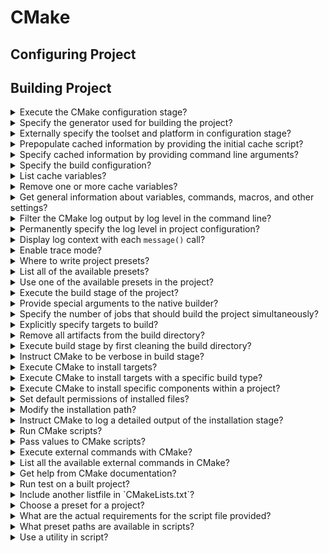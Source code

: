 # CMake

## Configuring Project

## Building Project

<details>
<summary>Execute the CMake configuration stage?</summary>

> ```sh
> cmake -S ./project -B ./build
> ``````

> Origins:
> - Modern CMake for C++ - Chapter 1

> References:
---
</details>

<details>
<summary>Specify the generator used for building the project?</summary>

> Selecting and configuring a generator decides which build tool from our
> system will be used for building. This can be overridden by the
> `CMAKE_GENERATOR` environment variable or by specifying the generator
> directly on the command line.
>
> ```sh
> cmake -G <generator-name> <path-to-source>
> ``````

> Origins:
> - Modern CMake for C++ - Chapter 1

> References:
---
</details>

<details>
<summary>Externally specify the toolset and platform in configuration stage?</summary>

> Some generators (such as Visual Studio) support a more in-depth specification
> of a toolset (compiler) and platform (compiler or SDK). Additionally, these
> have respective environment variables that override the default values:
> `CMAKE_GENERATOR_TOOLSET` and `CMAKE_GENERATOR_PLATFORM`.
>
> ```sh
> cmake -G <generator-name> -T <toolset-spec> -A <platform-name> <path-to-source>
> ``````

> Origins:
> - Modern CMake for C++ - Chapter 1

> References:
---
</details>

<details>
<summary>Prepopulate cached information by providing the initial cache script?</summary>

> We can provide a path to the CMake script, which (only) contains a list of
> `set()` commands to specify variables that will be used to initialize an
> empty build tree.
>
> ```sh
> cmake -C <initial-cache-script> <path-to-source>
> ``````

> Origins:
> - Modern CMake for C++ - Chapter 1

> References:
---
</details>

<details>
<summary>Specify cached information by providing command line arguments?</summary>

> The initialization and modification of existing cache variables can be done
> in command line, as follows:
>
> ```sh
> cmake -D <var>[:<type>]=<value> <path-to-source>
> ``````
>
> The `:<type>` section is optional (it is used by GUIs); you can use `BOOL`,
> `FILEPATH`, `PATH`, `STRING`, or `INTERNAL`.
>
> If you omit the type, it will be set to the type of an already existing
> variable; otherwise, it will be set to `UNINITIALIZED`.

> Origins:
> - Modern CMake for C++ - Chapter 1

> References:
---
</details>

<details>
<summary>Specify the build configuration?</summary>

> For single-configuration generators (such as Make and Ninja), you'll need to
> specify it during the configuration phase with the `CMAKE_BUILD_TYPE`
> variable and generate a separate build tree for each type of config:
>
> * `Debug`
> * `Release`
> * `MinSizeRel`
> * `RelWithDebInfo`
>
> ```sh
> cmake -S . -B build -D CMAKE_BUILD_TYPE=Release
> ``````
>
> Custom variables that are added manually with the `-D` option won't be
> visible in cache variables list unless you specify one of the supported
> types.

> Origins:
> - Modern CMake for C++ - Chapter 1

> References:
---
</details>

<details>
<summary>List cache variables?</summary>

> ```sh
> cmake -L[A][H] <path-to-source>
> ``````
>
> Such a list will contain cache variables that aren't marked as `ADVANCED`. We
> can change that by adding the `A` modifier.
>
> To print help messages with variables, add the `H` modifier.
>
> Custom variables that are added manually with the `-D` option won't be
> visible unless you specify one of the supported types.

> Origins:
> - Modern CMake for C++ - Chapter 1

> References:
---
</details>

<details>
<summary>Remove one or more cache variables?</summary>

> ```sh
> cmake -U <globbing_expr> <path-to-source>
> ``````
>
> Here, the globbing expression supports the `*` wildcard and any `?` character
> symbols. Both of the `-U` and `-D` options can be repeated multiple times.

> Origins:
> - Modern CMake for C++ - Chapter 1

> References:
---
</details>

<details>
<summary>Get general information about variables, commands, macros, and other settings?</summary>

> ```sh
cmake --system-information [file]
> ``````
>
> The optional file argument allows you to store the output in a file.
>
> Running it in the build tree directory will print additional information
> about the cache variables and build messages from the log files.

> Origins:
> - Modern CMake for C++ - Chapter 1

> References:
---
</details>

<details>
<summary>Filter the CMake log output by log level in the command line?</summary>

> By default, the log level is `STATUS`.
>
> ```sh
> cmake --log-level=<level>
> ``````
>
> Here, level can be any of the following:
>
> * `ERROR`
> * `WARNING`
> * `NOTICE`
> * `STATUS`
> * `VERBOSE`
> * `DEBUG`
> * `TRACE`

> Origins:
> - Modern CMake for C++ - Chapter 1

> References:
---
</details>

<details>
<summary>Permanently specify the log level in project configuration?</summary>

> You can specify this setting permanently in the `CMAKE_MESSAGE_LOG_LEVEL`
> cache variable.

> Origins:
> - Modern CMake for C++ - Chapter 1

> References:
---
</details>

<details>
<summary>Display log context with each <code>message()</code> call?</summary>

> To debug very complex projects, the `CMAKE_MESSAGE_CONTEXT` variable can be
> used like a stack. Whenever your code enters a specific context, you can add
> a descriptive name to the stack and remove it when leaving. By doing this,
> our messages will be decorated with the current `CMAKE_MESSAGE_CONTEXT`
> variable like so:
>
> ```
> [some.context.example] Debug message
> ``````
>
> The option to enable this kind of log output is as follows:
>
> ```sh
> cmake --log-context <path-to-source>
> ``````

> Origins:
> - Modern CMake for C++ - Chapter 1

> References:
---
</details>

<details>
<summary>Enable trace mode?</summary>

> If all logging options fail there is always trace mode.
>
> Trace mode will print every command with the filename and exact line number
> it is called from alongside its arguments.
>
> ```sh
> cmake --trace
> ``````

> Origins:
> - Modern CMake for C++ - Chapter 1

> References:
---
</details>

<details>
<summary>Where to write project presets?</summary>

> Developers can simplify how users interact with their projects and provide a
> `CMakePresets.json` file that specifies some defaults.

> Origins:
> - Modern CMake for C++ - Chapter 1

> References:
---
</details>

<details>
<summary>List all of the available presets?</summary>

> ```sh
> cmake --list-presets
> ``````

> Origins:
> - Modern CMake for C++ - Chapter 1

> References:
---
</details>

<details>
<summary>Use one of the available presets in the project?</summary>

> ```sh
> cmake --preset=<preset>
> ``````
>
> These values override the system defaults and the environment. However, at
> the same time, they can be overridden with any arguments that are explicitly
> passed on the command line.

> Origins:
> - Modern CMake for C++ - Chapter 1

> References:
---
</details>

<details>
<summary>Execute the build stage of the project?</summary>

> ```sh
> cmake --build <dir> [<options>] [-- <build-tool-options>]
> ``````

> Origins:
> - Modern CMake for C++ - Chapter 1

> References:
---
</details>

<details>
<summary>Provide special arguments to the native builder?</summary>

> CMake allows you to specify key build parameters that work for every builder.
> If you need to provide special arguments to your chosen, native builder, pass
> them at the end of the command after the `--` token.
>
> ```sh
> cmake --build <dir> -- <build-tool-options>
> ``````

> Origins:
> - Modern CMake for C++ - Chapter 1

> References:
---
</details>

<details>
<summary>Specify the number of jobs that should build the project simultaneously?</summary>

> Builders know the structure of project dependencies, so they can
> simultaneously process steps that have their dependencies met to save time.
>
> ```sh
> cmake --build <dir> --parallel [<number-of-jobs>]
> cmake --build <dir> -j [<number-of-jobs>]
> ``````
>
> The alternative is to set it with the `CMAKE_BUILD_PARALLEL_LEVEL`
> environment variable.

> Origins:
> - Modern CMake for C++ - Chapter 1

> References:
---
</details>

<details>
<summary>Explicitly specify targets to build?</summary>

> Every project is made up of one or more parts, called targets. Usually, we'll
> want to build all of them; However, on occasion, we might be interested in
> skipping some or explicitly building a target that was deliberately excluded
> from normal builds.
>
> ```sh
> cmake --build <dir> --target <target1> -t <target2> ...
> ``````

> Origins:
> - Modern CMake for C++ - Chapter 1

> References:
---
</details>

<details>
<summary>Remove all artifacts from the build directory?</summary>

> ```sh
> cmake --build <dir> -t clean
> cmake --build <dir> --target clean
> ``````

> Origins:
> - Modern CMake for C++ - Chapter 1

> References:
---
</details>

<details>
<summary>Execute build stage by first cleaning the build directory?</summary>

> ```sh
> cmake --build <dir> --clean-first
> ``````

> Origins:
> - Modern CMake for C++ - Chapter 1

> References:
---
</details>

<details>
<summary>Instruct CMake to be verbose in build stage?</summary>

> ```sh
> cmake --build <dir> --verbose
> cmake --build <dir> -v
> ``````
>
> The same effect can be achieved by setting the `CMAKE_VERBOSE_MAKEFILE`
> cached variable.

> Origins:
> - Modern CMake for C++ - Chapter 1

> References:
---
</details>

<details>
<summary>Execute CMake to install targets?</summary>

> ```sh
> cmake --install <dir> [<options>]
> ``````

> Origins:
> - Modern CMake for C++ - Chapter 1

> References:
---
</details>

<details>
<summary>Execute CMake to install targets with a specific build type?</summary>

> We can specify which build type we want to use for our installation. The
> available types include:
>
> * `Debug`
> * `Release`
> * `MinSizeRel`
> * `RelWithDebInfo`
>
> ```sh
> cmake --install <dir> --config <cfg>
> ``````

> Origins:
> - Modern CMake for C++ - Chapter 1

> References:
---
</details>

<details>
<summary>Execute CMake to install specific components within a project?</summary>

> As a developer, you might choose to split your project into components that
> can be installed independently. This might be something like application,
> docs, and extra-tools.

> ```sh
> cmake --install <dir> --component <comp>
> ``````

> Origins:
> - Modern CMake for C++ - Chapter 1

> References:
---
</details>

<details>
<summary>Set default permissions of installed files?</summary>

> If installation is carried on a Unix-like platform, you can specify default
> permissions for the installed directories, with the following option, using
> the format of `u=rwx,g=rx,o=rx`:
>
> ```sh
> cmake --install <dir>  --default-directory-permissions <permissions>
> ``````

> Origins:
> - Modern CMake for C++ - Chapter 1

> References:
---
</details>

<details>
<summary>Modify the installation path?</summary>

> We can prepend the installation path specified in the project configuration
> with a prefix of our choice:
>
> ```sh
> cmake --install <dir> --prefix <prefix>
> ``````

> Origins:
> - Modern CMake for C++ - Chapter 1

> References:
---
</details>

<details>
<summary>Instruct CMake to log a detailed output of the installation stage?</summary>

> ```sh
> cmake --build <dir> -v
> cmake --build <dir> --verbose
> ``````
>
> The same effect can be achieved if the `VERBOSE` environment variable is set.
>
> ```sh
> VERBOSE=1 cmake --build <dir>
> ``````

> Origins:
> - Modern CMake for C++ - Chapter 1

> References:
---
</details>

<details>
<summary>Run CMake scripts?</summary>

> ```sh
> cmake -D <var>=<value> -P <cmake-script-file> -- <unparsed options>...
> ``````

> Origins:
> - Modern CMake for C++ - Chapter 1

> References:
---
</details>

<details>
<summary>Pass values to CMake scripts?</summary>

> There are two ways you can pass values to scripts:
>
> * Through variables defined with the `-D` option.
> * Through arguments that can be passed after a `--` token.
>
> ```sh
> cmake [{-D <var>=<value>}...] -P <cmake-script-file>  [-- <unparsed-options>...]
> cmake -D CMAKE_BUILD_TYPE=Release -P script.cmake  -- --verbose
> ``````
>
> CMake will create `CMAKE_ARGV<n>` variables for all arguments passed to the
> script (including the `--` token).

> Origins:
> - Modern CMake for C++ - Chapter 1

> References:
---
</details>

<details>
<summary>Execute external commands with CMake?</summary>

> On rare occasions, we might need to run a single command in a
> platform-independent way – perhaps copy a file or compute a checksum.
>
> ```sh
> cmake -E <command> [<options>]
> ``````

> Origins:
> - Modern CMake for C++ - Chapter 1

> References:
---
</details>

<details>
<summary>List all the available external commands in CMake?</summary>

> ```sh
> cmake -E
> ``````

> Origins:
> - Modern CMake for C++ - Chapter 1

> References:
---
</details>

<details>
<summary>Get help from CMake documentation?</summary>

> ```sh
> cmake ––help[-<topic>]
> cmake --help-commands file
> ``````

> Origins:
> - Modern CMake for C++ - Chapter 1

> References:
---
</details>

<details>
<summary>Run test on a built project?</summary>

> The simplest way to run tests for a built project is to call ctest in the
> generated build tree:
>
> ```sh
> ctest
> ``````

> Origins:
> - Modern CMake for C++ - Chapter 1

> References:
---
</details>

<details>
<summary>Include another listfile in `CMakeLists.txt`?</summary>

> Files that contain the CMake language are called listfiles and can be
> included one in another, by calling `include()` and `find_package()`, or
> indirectly with `add_subdirectory()`
>
> CMake projects are configured with `CMakeLists.txt` listfiles.
>
> It should contain at least two commands:
>
> ```cmake
> cmake_minimum_required(VERSION <x.xx>)
> project(<name> <OPTIONS>)
> ``````
>
> We also have an `add_subdirectory(api)` command to include another
> `CMakeListst.txt` file from the api directory to perform steps that are
> specific to the API part of our application.

> Origins:
> - Modern CMake for C++ - Chapter 1

> References:
---
</details>

<details>
<summary>Choose a preset for a project?</summary>

> Users can choose presets through the GUI or use the command line to
> `--list-presets` and select a preset for the buildsystem with the
> `--preset=<preset>` option.

> Origins:
> - Modern CMake for C++ - Chapter 1

> References:
---
</details>

<details>
<summary>What are the actual requirements for the script file provided?</summary>

> Not that many: a script can be as complex as you like or an empty file.
> However, it is recommended that you call the `cmake_minimum_required()`
> command at the beginning of the script. This command tells CMake which
> policies should be applied to subsequent commands in this project
>
> When running scripts, CMake won't execute any of the usual stages (such as
> configuration or generation), and it won't use the cache.

> Origins:
> - Modern CMake for C++ - Chapter 1

> References:
---
</details>

<details>
<summary>What preset paths are available in scripts?</summary>

> Since there is no concept of a source/build tree in scripts, variables that
> usually hold references to these paths will contain the current working
> directory instead: `CMAKE_BINARY_DIR`, `CMAKE_SOURCE_DIR`,
> `CMAKE_CURRENT_BINARY_DIR`, and `CMAKE_CURRENT_SOURCE_DIR`.

> Origins:
> - Modern CMake for C++ - Chapter 1

> References:
---
</details>

<details>
<summary>Use a utility in script?</summary>

> To use a utility module, we need to call an `include(<MODULE>)` command.

> Origins:
> - Modern CMake for C++ - Chapter 1

> References:
---
</details>

